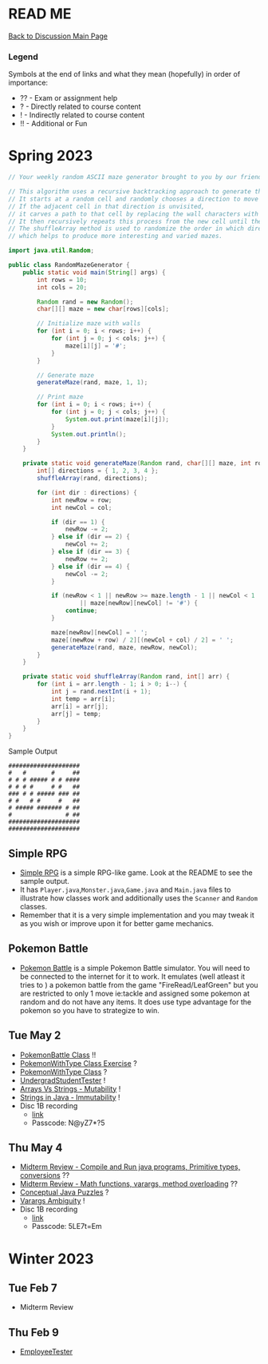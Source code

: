 # READ ME
[Back to Discussion Main Page](https://github.com/TejasViswa/PIC20A_Disc)
### Legend
Symbols at the end of links and what they mean (hopefully) in order of importance:
- ?? - Exam or assignment help
- ? - Directly related to course content
- ! - Indirectly related to course content
- !! - Additional or Fun

# Spring 2023

```java
// Your weekly random ASCII maze generator brought to you by our friend ChatGPT

// This algorithm uses a recursive backtracking approach to generate the maze.
// It starts at a random cell and randomly chooses a direction to move in.
// If the adjacent cell in that direction is unvisited,
// it carves a path to that cell by replacing the wall characters with empty space characters.
// It then recursively repeats this process from the new cell until there are no more unvisited cells to move to.
// The shuffleArray method is used to randomize the order in which directions are attempted,
// which helps to produce more interesting and varied mazes.

import java.util.Random;

public class RandomMazeGenerator {
    public static void main(String[] args) {
        int rows = 10;
        int cols = 20;

        Random rand = new Random();
        char[][] maze = new char[rows][cols];

        // Initialize maze with walls
        for (int i = 0; i < rows; i++) {
            for (int j = 0; j < cols; j++) {
                maze[i][j] = '#';
            }
        }

        // Generate maze
        generateMaze(rand, maze, 1, 1);

        // Print maze
        for (int i = 0; i < rows; i++) {
            for (int j = 0; j < cols; j++) {
                System.out.print(maze[i][j]);
            }
            System.out.println();
        }
    }

    private static void generateMaze(Random rand, char[][] maze, int row, int col) {
        int[] directions = { 1, 2, 3, 4 };
        shuffleArray(rand, directions);

        for (int dir : directions) {
            int newRow = row;
            int newCol = col;

            if (dir == 1) {
                newRow -= 2;
            } else if (dir == 2) {
                newCol += 2;
            } else if (dir == 3) {
                newRow += 2;
            } else if (dir == 4) {
                newCol -= 2;
            }

            if (newRow < 1 || newRow >= maze.length - 1 || newCol < 1 || newCol >= maze[0].length - 1
                    || maze[newRow][newCol] != '#') {
                continue;
            }

            maze[newRow][newCol] = ' ';
            maze[(newRow + row) / 2][(newCol + col) / 2] = ' ';
            generateMaze(rand, maze, newRow, newCol);
        }
    }

    private static void shuffleArray(Random rand, int[] arr) {
        for (int i = arr.length - 1; i > 0; i--) {
            int j = rand.nextInt(i + 1);
            int temp = arr[i];
            arr[i] = arr[j];
            arr[j] = temp;
        }
    }
}

```
Sample Output
```
####################
#   #       #     ##
# # # ##### # # ####
# # # #     # #   ##
### # # ##### ### ##
# #   # #     #   ##
# ##### ####### # ##
#               # ##
####################
####################
```
## Simple RPG
- [Simple RPG](https://github.com/TejasViswa/PIC20A_Disc/tree/main/SimpleRPG) is a simple RPG-like game. Look at the README to see the sample output.
- It has `Player.java`,`Monster.java`,`Game.java` and `Main.java` files to illustrate how classes work and additionally uses the `Scanner` and `Random` classes.
- Remember that it is a very simple implementation and you may tweak it as you wish or improve upon it for better game mechanics.

## Pokemon Battle
- [Pokemon Battle](https://github.com/TejasViswa/PIC20A_Disc/tree/main/PokemonBattle) is a simple Pokemon Battle simulator. You will need to be connected to the internet for it to work. It emulates (well atleast it tries to ) a pokemon battle from the game "FireRead/LeafGreen" but you are restricted to only 1 move ie:tackle and assigned some pokemon at random and do not have any items. It does use type advantage for the pokemon so you have to strategize to win.

## Tue May 2
- [PokemonBattle Class](https://github.com/TejasViswa/PIC20A_Disc/blob/main/PokemonBattle/PokemonBattle.java) !!
- [PokemonWithType Class Exercise](https://github.com/TejasViswa/PIC20A_Disc/blob/main/Week_4/PokemonWithTypeExercise.md) ?
- [PokemonWithType Class](https://github.com/TejasViswa/PIC20A_Disc/blob/main/Week_4/PokemonWithType.java) ?
- [UndergradStudentTester](https://github.com/TejasViswa/PIC20A_Disc/blob/main/Week_4/UndergradStudentTester.java) !
- [Arrays Vs Strings - Mutability](https://github.com/TejasViswa/PIC20A_Disc/blob/main/Week_2/ArrayVsString.md) !
- [Strings in Java - Immutability](https://github.com/TejasViswa/PIC20A_Disc/blob/main/Week_3/StringImmutable.md) !
- Disc 1B recording
    - [link](https://ucla.zoom.us/rec/share/P4Eid48RqYr22frIRHWwv7zKnZyhyiusZECO-8noYxpy7UO8tBochzZrUxcGHiJD.O_WQRs_21wvK4Y33)
    - Passcode: N@yZ7*?5

## Thu May 4
- [Midterm Review - Compile and Run java programs, Primitive types, conversions](MidtermReview1.md) ??
- [Midterm Review - Math functions, varargs, method overloading](MidtermReview2.md) ??
- [Conceptual Java Puzzles](https://github.com/TejasViswa/PIC20A_Disc/blob/main/Week_2/ConceptualPuzzles.md) ?
- [Varargs Ambiguity](VarargAmbiguity.md) !
- Disc 1B recording
    - [link](https://ucla.zoom.us/rec/share/x_pGQW7L03enrjMeofc44qVCoSdp5wqh5F4JC1MgNhvGI4qknjpq76tmvvcp8SBb.PKhNgVVYLCjp5a6M)
    - Passcode: 5LE7t=Em

# Winter 2023

## Tue Feb 7
- Midterm Review

## Thu Feb 9
- [EmployeeTester](EmployeeTester.java)
